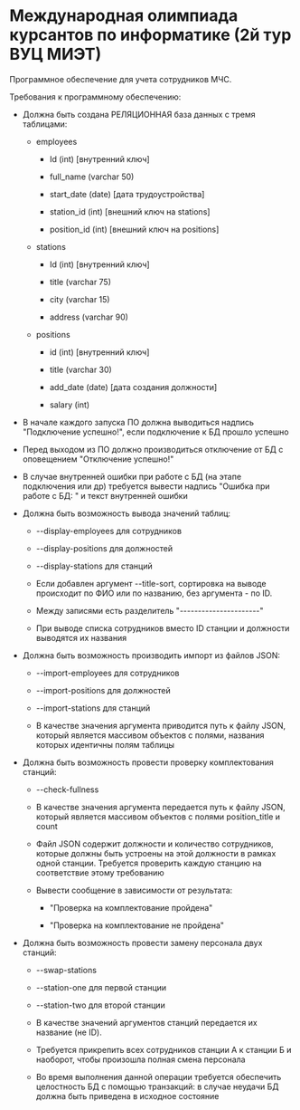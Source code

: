# Международная олимпиада курсантов по информатике (2й тур ВУЦ МИЭТ)

Программное обеспечение для учета сотрудников МЧС.

Требования к программному обеспечению:

* Должна быть создана РЕЛЯЦИОННАЯ база данных с тремя таблицами:
  
  * employees    
    
    * Id (int) [внутренний ключ]
    
    * full_name (varchar 50)
    
    * start_date (date) [дата трудоустройства]
    
    * station_id (int) [внешний ключ на stations]
    
    * position_id (int) [внешний ключ на positions]
  
  * stations
    
    * Id (int) [внутренний ключ]
    
    * title (varchar 75)
    
    * city (varchar 15)
    
    * address (varchar 90)
  
  * positions
    
    * id (int) [внутренний ключ]
    
    * title (varchar 30)
    
    * add_date (date) [дата создания должности]
    
    * salary (int)

* В начале каждого запуска ПО должна выводиться надпись "Подключение успешно!", если подключение к БД прошло успешно

* Перед выходом из ПО должно производиться отключение от БД с оповещением "Отключение успешно!"

* В случае внутренней ошибки при работе с БД (на этапе подключения или др) требуется вывести надпись "Ошибка при работе с БД: " и текст внутренней ошибки

* Должна быть возможность вывода значений таблиц:
  
  * --display-employees для сотрудников
  
  * --display-positions для должностей
  
  * --display-stations для станций
  
  * Если добавлен аргумент --title-sort, сортировка на выводе происходит по ФИО или по названию, без аргумента - по ID.
  
  * Между записями есть разделитель "----------------------"
  
  * При выводе списка сотрудников вместо ID станции и должности выводятся их названия

* Должна быть возможность производить импорт из файлов JSON:
  
  * --import-employees для сотрудников
  
  * --import-positions для должностей
  
  * --import-stations для станций
  
  * В качестве значения аргумента приводится путь к файлу JSON, который является массивом объектов с полями, названия которых идентичны полям таблицы

* Должна быть возможность провести проверку комплектования станций:
  
  * --check-fullness
  
  * В качестве значения аргумента передается путь к файлу JSON, который является массивом объектов с полями position_title и count
  
  * Файл JSON содержит должности и количество сотрудников, которые должны быть устроены на этой должности в рамках одной станции. Требуется проверить каждую станцию на соответствие этому требованию
  
  * Вывести сообщение в зависимости от результата:
    
    * "Проверка на комплектование пройдена"
    
    * "Проверка на комплектование не пройдена"

* Должна быть возможность провести замену персонала двух станций:
  
  * --swap-stations
  
  * --station-one для первой станции
  
  * --station-two для второй станции
  
  * В качестве значений аргументов станций передается их название (не ID).
  
  * Требуется прикрепить всех сотрудников станции А к станции Б и наоборот, чтобы произошла полная смена персонала
  
  * Во время выполнения данной операции требуется обеспечить целостность БД с помощью транзакций: в случае неудачи БД должна быть приведена в исходное состояние




